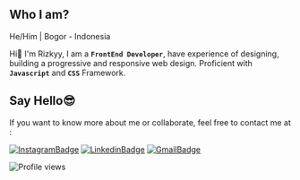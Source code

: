 ## Who I am?
He/Him | Bogor - Indonesia

Hi👋 I'm Rizkyy, I am a **`FrontEnd Developer`**, have experience of designing, building a progressive and responsive web design. Proficient with **`Javascript`** and **`CSS`** Framework.

## Say Hello😎
If you want to know more about me or collaborate, feel free to contact me at :

[![InstagramBadge](https://img.shields.io/badge/Instagram-%23E4405F.svg?style=for-the-badge&logo=instagram&logoColor=white)](https://instagram.com/rizukyy27)
[![LinkedinBadge](https://img.shields.io/badge/LinkedIn-0077B5?style=for-the-badge&logo=linkedin&logoColor=white)](https://www.linkedin.com/in/muhamad-rizky-890854207/)
[![GmailBadge](https://img.shields.io/badge/Gmail-D14836?style=for-the-badge&logo=gmail&logoColor=white)](mailto:mrizkyy027@gmail.com)

![Profile views](https://gpvc.arturio.dev/ioofy)
